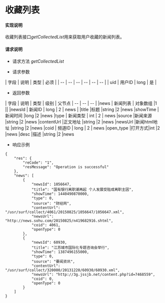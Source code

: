 # 收藏列表

#### **实现说明**  

收藏列表接口*getCollectedList*用来获取用户收藏的新闻列表。

#### **请求说明**

* 请求方法 *getCollectedList*

* 请求参数

| 字段 | 说明 | 类型 | 必须 |
| -- | -- | -- | -- | -- | -- |
| uid | 用户ID | long | 是 |

* 返回参数

| 字段 | 说明 | 类型 | 级别 | 父节点
| -- | -- | -- |
|news | 新闻列表 | 对象数组 |1 ||
|newsId | 新闻ID | long | 2 | news | 
|title	|标题 |string	|2	|news
|showTime |新闻时间 |long |2 |news
|type | 新闻类型 | int | 2 | news
|source |新闻来源 |string |2 |news
|contentUrl |正文地址 |string |2 |news
|newsUrl |新闻html地址 |string |2 |news
|coid | 频道ID | long | 2 | news
|open_type |打开方式|int	|2	|news
|desc	|描述 |string 	|2	|news

* 响应示例

```
{
    "res": {
        "reCode": "1", 
        "resMessage": "Operation is successful"
    }, 
    "news": [
        {
            "newsId": 1056647, 
            "title": "国有银行离职潮再起 个人发展受阻成离职主因", 
            "showTime": 1440490870000, 
            "type": 0, 
            "source": "财经网", 
            "contentUrl": "/usr/surf/collect/4061/20150825/1056647/1056647.xml", 
            "newsUrl": "http://news.sohu.com/20150825/n419682916.shtml", 
            "coid": 4061, 
            "openType": 0
        }, 
        {
            "newsId": 60930, 
            "title": "江苏城市国际化专题咨询会举行", 
            "showTime": 1387496155000, 
            "type": 0, 
            "source": "要闻资讯", 
            "contentUrl": "/usr/surf/collect/320000/20131220/60930/60930.xml", 
            "newsUrl": "http://3g.jssjb.net/content.php?id=7468559", 
            "coid": 0, 
            "openType": 0
        }
    ]
}
```